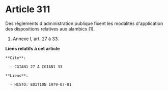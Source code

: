 # Article 311

Des règlements d'administration publique fixent les modalités d'application des dispositions relatives aux alambics (1).

1)  Annexe I, art. 27 à 33.

**Liens relatifs à cet article**

	**Cite**:

	  - CGIAN1 27 A CGIAN1 33

	**Liens**:

	  - HISTO: EDITION 1979-07-01
